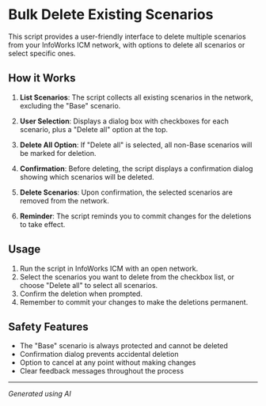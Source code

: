 # Bulk Delete Existing Scenarios

This script provides a user-friendly interface to delete multiple scenarios from your InfoWorks ICM network, with options to delete all scenarios or select specific ones.

## How it Works

1. **List Scenarios**: The script collects all existing scenarios in the network, excluding the "Base" scenario.

2. **User Selection**: Displays a dialog box with checkboxes for each scenario, plus a "Delete all" option at the top.

3. **Delete All Option**: If "Delete all" is selected, all non-Base scenarios will be marked for deletion.

4. **Confirmation**: Before deleting, the script displays a confirmation dialog showing which scenarios will be deleted.

5. **Delete Scenarios**: Upon confirmation, the selected scenarios are removed from the network.

6. **Reminder**: The script reminds you to commit changes for the deletions to take effect.

## Usage

1. Run the script in InfoWorks ICM with an open network.
2. Select the scenarios you want to delete from the checkbox list, or choose "Delete all" to select all scenarios.
3. Confirm the deletion when prompted.
4. Remember to commit your changes to make the deletions permanent.

## Safety Features

- The "Base" scenario is always protected and cannot be deleted
- Confirmation dialog prevents accidental deletion
- Option to cancel at any point without making changes
- Clear feedback messages throughout the process

---
*Generated using AI*
